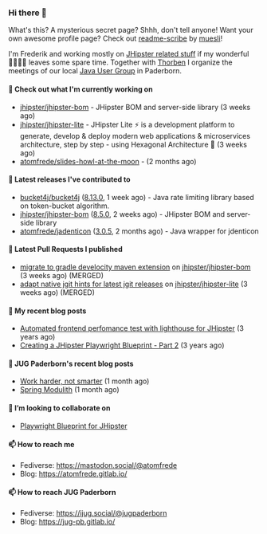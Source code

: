 ### Hi there 👋

What's this? A mysterious secret page? Shhh, don't tell anyone!
Want your own awesome profile page? Check out [readme-scribe](https://github.com/muesli/readme-scribe) by [muesli](https://github.com/muesli)!

I'm Frederik and working mostly on [JHipster related stuff](https://github.com/jhipster/) if my wonderful 👨‍👩‍👧‍👦 leaves some spare time.
Together with [Thorben](https://github.com/thjanssen) I organize the meetings of our local [Java User Group](https://github.com/jugpaderborn) in Paderborn.

#### 👷 Check out what I'm currently working on

- [jhipster/jhipster-bom](https://github.com/jhipster/jhipster-bom) - JHipster BOM and server-side library (3 weeks ago)
- [jhipster/jhipster-lite](https://github.com/jhipster/jhipster-lite) - JHipster Lite ⚡ is a development platform to generate, develop &amp; deploy modern web applications &amp; microservices architecture, step by step - using Hexagonal Architecture :gem: (3 weeks ago)
- [atomfrede/slides-howl-at-the-moon](https://github.com/atomfrede/slides-howl-at-the-moon) -  (2 months ago)

#### 🔭 Latest releases I've contributed to

- [bucket4j/bucket4j](https://github.com/bucket4j/bucket4j) ([8.13.0](https://github.com/bucket4j/bucket4j/releases/tag/8.13.0), 1 week ago) - Java rate limiting library based on token-bucket algorithm.
- [jhipster/jhipster-bom](https://github.com/jhipster/jhipster-bom) ([8.5.0](https://github.com/jhipster/jhipster-bom/releases/tag/8.5.0), 2 weeks ago) - JHipster BOM and server-side library
- [atomfrede/jadenticon](https://github.com/atomfrede/jadenticon) ([3.0.5](https://github.com/atomfrede/jadenticon/releases/tag/3.0.5), 2 months ago) - Java wrapper for jdenticon

#### 🔨 Latest Pull Requests I published

- [migrate to gradle develocity maven extension](https://github.com/jhipster/jhipster-bom/pull/1587) on [jhipster/jhipster-bom](https://github.com/jhipster/jhipster-bom) (3 weeks ago) (MERGED)
- [adapt native jgit hints for latest jgit releases](https://github.com/jhipster/jhipster-lite/pull/9872) on [jhipster/jhipster-lite](https://github.com/jhipster/jhipster-lite) (3 weeks ago) (MERGED)

#### 📜 My recent blog posts

- [Automated frontend perfomance test with lighthouse for JHipster](https://atomfrede.gitlab.io/2021/04/automated-frontend-perfomance-test-with-lighthouse-for-jhipster/) (3 years ago)
- [Creating a JHipster Playwright Blueprint - Part 2](https://atomfrede.gitlab.io/2021/03/creating-a-jhipster-playwright-blueprint-part-2/) (3 years ago)

#### 📜 JUG Paderborn's recent blog posts

- [Work harder, not smarter](https://jug-pb.gitlab.io/blog/2024/word-harder-not-smarter.html) (1 month ago)
- [Spring Modulith](https://jug-pb.gitlab.io/blog/2024/spring-modulith.html) (1 month ago)

#### 👯 I’m looking to collaborate on

- [Playwright Blueprint for JHipster](https://github.com/jhipster/generator-jhipster/issues/13755)

#### 📫 How to reach me

- Fediverse: https://mastodon.social/@atomfrede
- Blog: https://atomfrede.gitlab.io/

#### 📫 How to reach JUG Paderborn

- Fediverse: https://ijug.social/@jugpaderborn
- Blog: https://jug-pb.gitlab.io/
